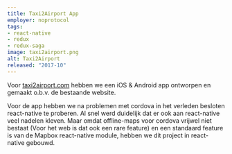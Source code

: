 ```yaml
---
title: Taxi2Airport App
employer: noprotocol
tags:
- react-native
- redux
- redux-saga
image: taxi2airport.png
alt: Taxi2Airport
released: "2017-10"
---
```


Voor [taxi2airport.com](https://taxi2airport.com/) hebben we een iOS & Android app ontworpen en gemaakt o.b.v. de bestaande website.

Voor de app hebben we na problemen met cordova in het verleden besloten react-native te proberen.
Al snel werd duidelijk dat er ook aan react-native veel nadelen kleven.
Maar omdat offline-maps voor cordova vrijwel niet bestaat (Voor het web is dat ook een rare feature) en een standaard feature is van de Mapbox react-native module, hebben we dit project in react-native gebouwd.
